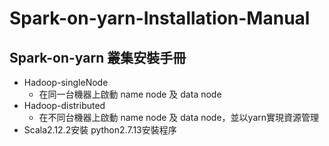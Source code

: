# Spark-on-yarn-Installation-Manual
## Spark-on-yarn 叢集安裝手冊
* Hadoop-singleNode
  + 在同一台機器上啟動 name node 及 data node
* Hadoop-distributed
  + 在不同台機器上啟動 name node 及 data node，並以yarn實現資源管理
* Scala2.12.2安裝
python2.7.13安裝程序
